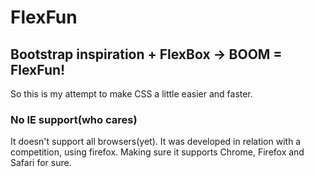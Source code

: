 # FlexFun
## Bootstrap inspiration + FlexBox -> BOOM = FlexFun!

So this is my attempt to make CSS a little easier and faster.

### No IE support(who cares)

It doesn't support all browsers(yet).
It was developed in relation with a competition, using firefox.
Making sure it supports Chrome, Firefox and Safari for sure.
